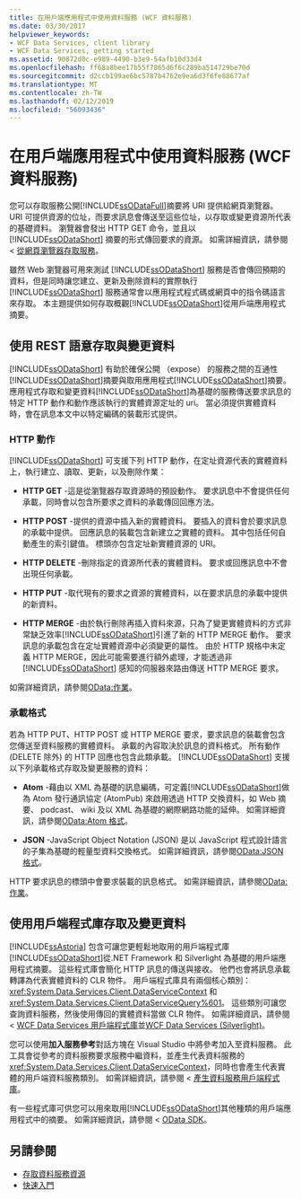 ```yaml
---
title: 在用戶端應用程式中使用資料服務 (WCF 資料服務)
ms.date: 03/30/2017
helpviewer_keywords:
- WCF Data Services, client library
- WCF Data Services, getting started
ms.assetid: 90872d0c-e989-4490-b3e9-54afb10d33d4
ms.openlocfilehash: ff68a8bee17b55f7865d6f6c289ba514729be70d
ms.sourcegitcommit: d2ccb199ae6bc5787b4762e9ea6d3f6fe88677af
ms.translationtype: MT
ms.contentlocale: zh-TW
ms.lasthandoff: 02/12/2019
ms.locfileid: "56093436"
---
```

# <a name="using-a-data-service-in-a-client-application-wcf-data-services"></a>在用戶端應用程式中使用資料服務 (WCF 資料服務)
您可以存取服務公開[!INCLUDE[ssODataFull](../../../../includes/ssodatafull-md.md)]摘要將 URI 提供給網頁瀏覽器。 URI 可提供資源的位址，而要求訊息會傳送至這些位址，以存取或變更資源所代表的基礎資料。 瀏覽器會發出 HTTP GET 命令，並且以 [!INCLUDE[ssODataShort](../../../../includes/ssodatashort-md.md)] 摘要的形式傳回要求的資源。 如需詳細資訊，請參閱 <<c0> [ 從網頁瀏覽器存取服務](../../../../docs/framework/data/wcf/accessing-the-service-from-a-web-browser-wcf-data-services-quickstart.md)。  
  
 雖然 Web 瀏覽器可用來測試 [!INCLUDE[ssODataShort](../../../../includes/ssodatashort-md.md)] 服務是否會傳回預期的資料，但是同時讓您建立、更新及刪除資料的實際執行 [!INCLUDE[ssODataShort](../../../../includes/ssodatashort-md.md)] 服務通常會以應用程式程式碼或網頁中的指令碼語言來存取。 本主題提供如何存取概觀[!INCLUDE[ssODataShort](../../../../includes/ssodatashort-md.md)]從用戶端應用程式摘要。  
  
## <a name="accessing-and-changing-data-using-rest-semantics"></a>使用 REST 語意存取與變更資料  
 [!INCLUDE[ssODataShort](../../../../includes/ssodatashort-md.md)] 有助於確保公開 （expose） 的服務之間的互通性[!INCLUDE[ssODataShort](../../../../includes/ssodatashort-md.md)]摘要與取用應用程式[!INCLUDE[ssODataShort](../../../../includes/ssodatashort-md.md)]摘要。 應用程式存取和變更資料[!INCLUDE[ssODataShort](../../../../includes/ssodatashort-md.md)]為基礎的服務傳送要求訊息的特定 HTTP 動作和動作應該執行的實體資源定址的 uri。 當必須提供實體資料時，會在訊息本文中以特定編碼的裝載形式提供。  
  
### <a name="http-actions"></a>HTTP 動作  
 [!INCLUDE[ssODataShort](../../../../includes/ssodatashort-md.md)] 可支援下列 HTTP 動作，在定址資源代表的實體資料上，執行建立、讀取、更新，以及刪除作業：  
  
-   **HTTP GET** -這是從瀏覽器存取資源時的預設動作。 要求訊息中不會提供任何承載，同時會以包含所要求之資料的承載傳回回應方法。  
  
-   **HTTP POST** -提供的資源中插入新的實體資料。 要插入的資料會於要求訊息的承載中提供。 回應訊息的裝載包含新建立之實體的資料。 其中包括任何自動產生的索引鍵值。 標頭亦包含定址新實體資源的 URI。  
  
-   **HTTP DELETE** -刪除指定的資源所代表的實體資料。 要求或回應訊息中不會出現任何承載。  
  
-   **HTTP PUT** -取代現有的要求之資源的實體資料，以在要求訊息的承載中提供的新資料。  
  
-   **HTTP MERGE** -由於執行刪除再插入資料來源，只為了變更實體資料的方式非常缺乏效率[!INCLUDE[ssODataShort](../../../../includes/ssodatashort-md.md)]引進了新的 HTTP MERGE 動作。 要求訊息的承載包含在定址實體資源中必須變更的屬性。 由於 HTTP 規格中未定義 HTTP MERGE，因此可能需要進行額外處理，才能透過非 [!INCLUDE[ssODataShort](../../../../includes/ssodatashort-md.md)] 感知的伺服器來路由傳送 HTTP MERGE 要求。  
  
 如需詳細資訊，請參閱[OData:作業](https://go.microsoft.com/fwlink/?LinkId=185792)。  
  
### <a name="payload-formats"></a>承載格式  
 若為 HTTP PUT、HTTP POST 或 HTTP MERGE 要求，要求訊息的裝載會包含您傳送至資料服務的實體資料。 承載的內容取決於訊息的資料格式。 所有動作 (DELETE 除外) 的 HTTP 回應也包含此類承載。 [!INCLUDE[ssODataShort](../../../../includes/ssodatashort-md.md)] 支援以下列承載格式存取及變更服務的資料：  
  
-   **Atom** -藉由以 XML 為基礎的訊息編碼，可定義[!INCLUDE[ssODataShort](../../../../includes/ssodatashort-md.md)]做為 Atom 發行通訊協定 (AtomPub) 來啟用透過 HTTP 交換資料，如 Web 摘要、 podcast、 wiki 及以 XML 為基礎的網際網路功能的延伸。 如需詳細資訊，請參閱[OData:Atom 格式](https://go.microsoft.com/fwlink/?LinkId=185794)。  
  
-   **JSON** -JavaScript Object Notation (JSON) 是以 JavaScript 程式設計語言的子集為基礎的輕量型資料交換格式。 如需詳細資訊，請參閱[OData:JSON 格式](https://go.microsoft.com/fwlink/?LinkId=185795)。  
  
 HTTP 要求訊息的標頭中會要求裝載的訊息格式。 如需詳細資訊，請參閱[OData:作業](https://go.microsoft.com/fwlink/?LinkID=185792)。  
  
## <a name="accessing-and-changing-data-using-client-libraries"></a>使用用戶端程式庫存取及變更資料  
 [!INCLUDE[ssAstoria](../../../../includes/ssastoria-md.md)] 包含可讓您更輕鬆地取用的用戶端程式庫[!INCLUDE[ssODataShort](../../../../includes/ssodatashort-md.md)]從.NET Framework 和 Silverlight 為基礎的用戶端應用程式摘要。 這些程式庫會簡化 HTTP 訊息的傳送與接收。 他們也會將訊息承載轉譯為代表實體資料的 CLR 物件。 用戶端程式庫具有兩個核心類別： <xref:System.Data.Services.Client.DataServiceContext> 和 <xref:System.Data.Services.Client.DataServiceQuery%601>。 這些類別可讓您查詢資料服務，然後使用傳回的實體資料當做 CLR 物件。 如需詳細資訊，請參閱 < [WCF Data Services 用戶端程式庫](../../../../docs/framework/data/wcf/wcf-data-services-client-library.md)並[WCF Data Services (Silverlight)](https://docs.microsoft.com/previous-versions/windows/silverlight/dotnet-windows-silverlight/cc838234(v=vs.95))。  
  
 您可以使用**加入服務參考**對話方塊在 Visual Studio 中將參考加入至資料服務。 此工具會從參考的資料服務要求服務中繼資料，並產生代表資料服務的 <xref:System.Data.Services.Client.DataServiceContext>，同時也會產生代表實體的用戶端資料服務類別。 如需詳細資訊，請參閱 <<c0> [ 產生資料服務用戶端程式庫](../../../../docs/framework/data/wcf/generating-the-data-service-client-library-wcf-data-services.md)。  
  
 有一些程式庫可供您可以用來取用[!INCLUDE[ssODataShort](../../../../includes/ssodatashort-md.md)]其他種類的用戶端應用程式中的摘要。 如需詳細資訊，請參閱 < [OData SDK](https://go.microsoft.com/fwlink/?LinkId=185796)。  
  
## <a name="see-also"></a>另請參閱
- [存取資料服務資源](../../../../docs/framework/data/wcf/accessing-data-service-resources-wcf-data-services.md)
- [快速入門](../../../../docs/framework/data/wcf/quickstart-wcf-data-services.md)
